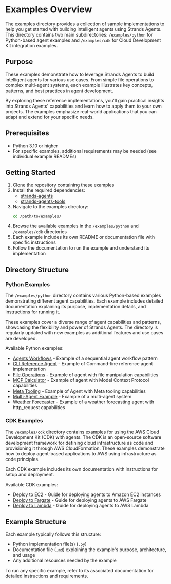 # Examples Overview

The examples directory provides a collection of sample implementations to help you get started with building intelligent agents using Strands Agents. This directory contains two main subdirectories: `/examples/python` for Python-based agent examples and `/examples/cdk` for Cloud Development Kit integration examples.

## Purpose

These examples demonstrate how to leverage Strands Agents to build intelligent agents for various use cases. From simple file operations to complex multi-agent systems, each example illustrates key concepts, patterns, and best practices in agent development.

By exploring these reference implementations, you'll gain practical insights into Strands Agents' capabilities and learn how to apply them to your own projects. The examples emphasize real-world applications that you can adapt and extend for your specific needs.

## Prerequisites

- Python 3.10 or higher
- For specific examples, additional requirements may be needed (see individual example READMEs)

## Getting Started

1. Clone the repository containing these examples
2. Install the required dependencies:
   - [strands-agents](https://github.com/strands-agents/sdk-python)
   - [strands-agents-tools](https://github.com/strands-agents/tools)
3. Navigate to the examples directory:
   ```bash
   cd /path/to/examples/
   ```
4. Browse the available examples in the `/examples/python` and `/examples/cdk` directories
5. Each example includes its own README or documentation file with specific instructions
6. Follow the documentation to run the example and understand its implementation

## Directory Structure

### Python Examples

The `/examples/python` directory contains various Python-based examples demonstrating different agent capabilities. Each example includes detailed documentation explaining its purpose, implementation details, and instructions for running it.

These examples cover a diverse range of agent capabilities and patterns, showcasing the flexibility and power of Strands Agents. The directory is regularly updated with new examples as additional features and use cases are developed.

Available Python examples:

- [Agents Workflows](python/agents_workflows.md) - Example of a sequential agent workflow pattern
- [CLI Reference Agent](python/cli-reference-agent.md) - Example of Command-line reference agent implementation
- [File Operations](python/file_operations.md) - Example of agent with file manipulation capabilities
- [MCP Calculator](python/mcp_calculator.md) - Example of agent with Model Context Protocol capabilities
- [Meta Tooling](python/meta_tooling.md) - Example of Agent with Meta tooling capabilities 
- [Multi-Agent Example](python/multi_agent_example/multi_agent_example.md) - Example of a multi-agent system
- [Weather Forecaster](python/weather_forecaster.md) - Example of a weather forecasting agent with http_request capabilities

### CDK Examples

The `/examples/cdk` directory contains examples for using the AWS Cloud Development Kit (CDK) with agents. The CDK is an open-source software development framework for defining cloud infrastructure as code and provisioning it through AWS CloudFormation. These examples demonstrate how to deploy agent-based applications to AWS using infrastructure as code principles.

Each CDK example includes its own documentation with instructions for setup and deployment.

Available CDK examples:

- [Deploy to EC2](cdk/deploy_to_ec2/README.md) - Guide for deploying agents to Amazon EC2 instances
- [Deploy to Fargate](cdk/deploy_to_fargate/README.md) - Guide for deploying agents to AWS Fargate
- [Deploy to Lambda](cdk/deploy_to_lambda/README.md) - Guide for deploying agents to AWS Lambda

## Example Structure

Each example typically follows this structure:

- Python implementation file(s) (`.py`)
- Documentation file (`.md`) explaining the example's purpose, architecture, and usage
- Any additional resources needed by the example

To run any specific example, refer to its associated documentation for detailed instructions and requirements.
